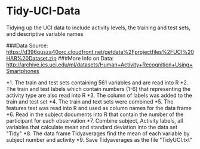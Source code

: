 # Tidy-UCI-Data
Tidying up the UCI data to include activity levels, the training and test sets, and descriptive variable names

###Data Source: https://d396qusza40orc.cloudfront.net/getdata%2Fprojectfiles%2FUCI%20HAR%20Dataset.zip
###More Info on Data: http://archive.ics.uci.edu/ml/datasets/Human+Activity+Recognition+Using+Smartphones

*1. The train and test sets containing 561 variables and are read into R
*2. The train and test labels which contain numbers (1-6) that representing the activity type are also read into R
*3. The column of labels was added to the train and test set
*4. The train and text sets were combined 
*5. The features text was read into R and used as column names for the data frame
*6. Read in the subject documents into R that contain the number of the participant for each observation
*7. Combine subject, Activity labels, all variables that calculate mean and standard deviation into the data set "Tidy"
*8. The data frame Tidyaverages find the mean of each variable by subject number and activity 
*9. Save Tidyaverages as the file "TidyUCI.txt"
